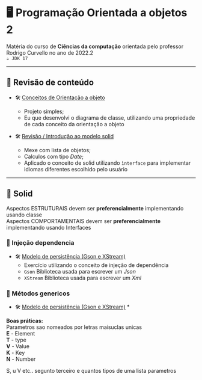 # 🖥️ Programação Orientada a objetos 2

Matéria do curso de **Ciências da computação** orientada pelo professor Rodrigo Curvello no ano de 2022.2<br>
`☕ JDK 17`
____
## 📌 Revisão de conteúdo

* 🛠️ [Conceitos de Orientação a objeto](revisao_conceitos/src/main/java/revisao_pedido_produto/)
    * Projeto simples;
    * Eu que desenvolvi o diagrama de classe, utilizando uma propriedade de cada conceito da orientação a objeto

* 🛠️ [Revisão / Introdução ao modelo solid](revisao_conceitos/src/main/java/atendimento_medico/)
    * Mexe com lista de objetos;
    * Calculos com tipo _Date_;
    * Aplicado o conceito de solid utilizando `ìnterface` para implementar idiomas diferentes escolhido pelo usuário 
____
## 📌 Solid
 Aspectos ESTRUTURAIS devem ser **preferencialmente** implementando usando classe<br>
 Aspectos COMPORTAMENTAIS devem ser **preferencialmente** implementando usando Interfaces
 <br>

### 📌 Injeção dependencia
* 🛠️ [Modelo de persistência (Gson e XStream)](injecao_dependencia/)
    * Exercício utilizando o conceito de injeção de dependência
    * `Gson` Biblioteca usada para escrever um *Json* 
    * `XStream` Biblioteca usada para escrever um *Xml* 

### 📌 Métodos genericos

* 🛠️ [Modelo de persistência (Gson e XStream)](injecao_dependencia/ExercicioMetodoGenerico/)
    * 

**Boas práticas:** <br>
 Parametros sao nomeados por letras maisuclas unicas    <br>
**E** - Element<br>
**T** - type<br>
**V** - Value<br>
**K** - Key<br>
**N** - Number<br>

S, u V etc.. segunto terceiro e quantos tipos de uma lista parametros